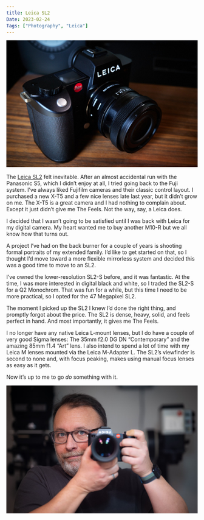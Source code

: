 ```yaml
---
title: Leica SL2
Date: 2023-02-24
Tags: ["Photography", "Leica"]
---
```


![](_leica-sl2.jpg)

The [Leica SL2](https://leica-camera.com/en-US/photography/cameras/sl/sl2-black/details) felt inevitable. After an almost accidental run with the Panasonic S5, which I didn’t enjoy at all, I tried going back to the Fuji system. I’ve always liked Fujifilm cameras and their classic control layout. I purchased a new X-T5 and a few nice lenses late last year, but it didn’t grow on me. The X-T5 is a great camera and I had nothing to complain about. Except it just didn’t give me The Feels. Not the way, say, a Leica does.

I decided that I wasn’t going to be satisfied until I was back with Leica for my digital camera. My heart wanted me to buy another M10-R but we all know how that turns out.

A project I’ve had on the back burner for a couple of years is shooting formal portraits of my extended family. I’d like to get started on that, so I thought I’d move toward a more flexible mirrorless system and decided this was a good time to move to an SL2.

I’ve owned the lower-resolution SL2-S before, and it was fantastic. At the time, I was more interested in digital black and white, so I traded the SL2-S for a Q2 Monochrom. That was fun for a while, but this time I need to be more practical, so I opted for the 47 Megapixel SL2.

The moment I picked up the SL2 I knew I’d done the right thing, and promptly forgot about the price. The SL2 is dense, heavy, solid, and feels perfect in hand. And most importantly, it gives me The Feels.

I no longer have any native Leica L-mount lenses, but I do have a couple of very good Sigma lenses: The 35mm f2.0 DG DN “Contemporary” and the amazing 85mm f1.4 “Art” lens. I also intend to spend a lot of time with my Leica M lenses mounted via the Leica M-Adapter L. The SL2’s viewfinder is second to none and, with focus peaking, makes using manual focus lenses as easy as it gets.

Now it’s up to me to go _do_ something with it.


![Obligatory first shot with new camera](_selfie-with-sl2.jpg)

